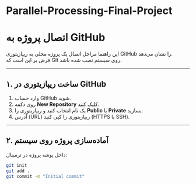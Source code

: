 # Parallel-Processing-Final-Project


# اتصال پروژه به GitHub

این راهنما مراحل اتصال یک پروژه محلی به ریپازیتوری GitHub را نشان می‌دهد.  
فرض بر این است که Git روی سیستم نصب شده باشد.

---

## ۱. ساخت ریپازیتوری در GitHub

1. وارد حساب GitHub شوید.
2. روی دکمه **New Repository** کلیک کنید.
3. یک نام انتخاب کنید و ریپازیتوری را **Public** یا **Private** بسازید.
4. آدرس (URL) ریپازیتوری را کپی کنید (HTTPS یا SSH).

---

## ۲. آماده‌سازی پروژه روی سیستم

داخل پوشه پروژه در ترمینال:

```bash
git init
git add .
git commit -m "Initial commit"
